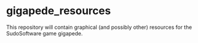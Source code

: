 gigapede_resources
==================

This repository will contain graphical (and possibly other) resources for the SudoSoftware game gigapede.